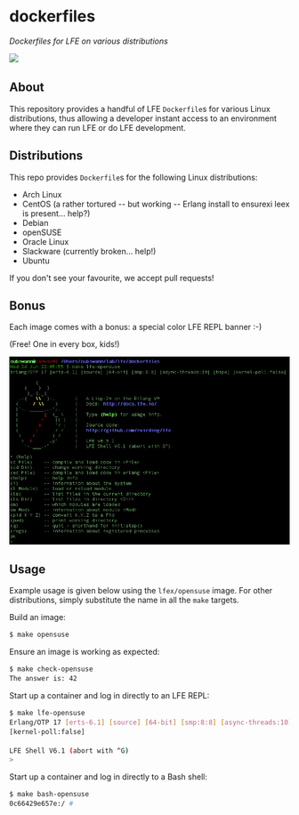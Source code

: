 # dockerfiles

*Dockerfiles for LFE on various distributions*

<image src="resources/images/docker-thumb.png" />


## About

This repository provides a handful of LFE ``Dockerfile``s for various Linux
distributions, thus allowing a developer instant access to an environment
where they can run LFE or do LFE development.


## Distributions

This repo provides ``Dockerfile``s for the following Linux distributions:

* Arch Linux
* CentOS (a rather tortured -- but working -- Erlang install to ensurexi
  leex is present... help?)
* Debian
* openSUSE
* Oracle Linux
* Slackware (currently broken... help!)
* Ubuntu

If you don't see your favourite, we accept pull requests!


## Bonus

Each image comes with a bonus: a special color LFE REPL banner :-)

(Free! One in every box, kids!)

<img src="resources/images/screenshot.png" />


## Usage

Example usage is given below using the ``lfex/opensuse`` image. For other
distributions, simply substitute the name in all the ``make`` targets.

Build an image:

```bash
$ make opensuse
```

Ensure an image is working as expected:

```bash
$ make check-opensuse
The answer is: 42
```

Start up a container and log in directly to an LFE REPL:

```bash
$ make lfe-opensuse
Erlang/OTP 17 [erts-6.1] [source] [64-bit] [smp:8:8] [async-threads:10] [hipe]
[kernel-poll:false]

LFE Shell V6.1 (abort with ^G)
>
```


Start up a container and log in directly to a Bash shell:

```bash
$ make bash-opensuse
0c66429e657e:/ #
```


